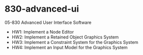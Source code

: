 # 830-advanced-ui
05-830 Advanced User Interface Software

- HW1: Implement a Node Editor
- HW2: Implement a Retained Object Graphics System
- HW3: Implement a Constraint System for the Graphics System
- HW4: Implement an Input Model for the Graphics System